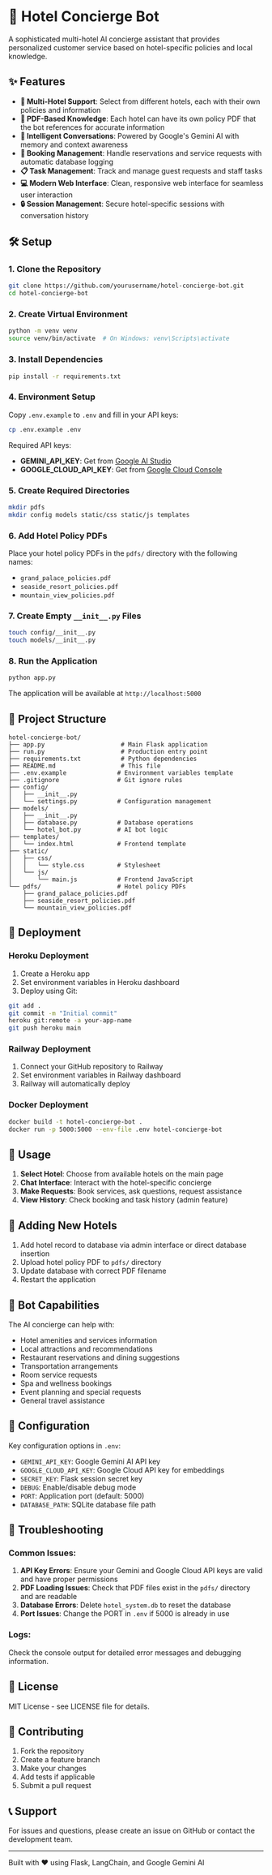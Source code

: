 # 🏨 Hotel Concierge Bot

A sophisticated multi-hotel AI concierge assistant that provides personalized customer service based on hotel-specific policies and local knowledge.

## ✨ Features

- **🏨 Multi-Hotel Support**: Select from different hotels, each with their own policies and information
- **📄 PDF-Based Knowledge**: Each hotel can have its own policy PDF that the bot references for accurate information
- **🤖 Intelligent Conversations**: Powered by Google's Gemini AI with memory and context awareness
- **📅 Booking Management**: Handle reservations and service requests with automatic database logging
- **📋 Task Management**: Track and manage guest requests and staff tasks
- **💻 Modern Web Interface**: Clean, responsive web interface for seamless user interaction
- **🔒 Session Management**: Secure hotel-specific sessions with conversation history

## 🛠️ Setup

### 1. Clone the Repository
```bash
git clone https://github.com/yourusername/hotel-concierge-bot.git
cd hotel-concierge-bot
```

### 2. Create Virtual Environment
```bash
python -m venv venv
source venv/bin/activate  # On Windows: venv\Scripts\activate
```

### 3. Install Dependencies
```bash
pip install -r requirements.txt
```

### 4. Environment Setup
Copy `.env.example` to `.env` and fill in your API keys:
```bash
cp .env.example .env
```

Required API keys:
- **GEMINI_API_KEY**: Get from [Google AI Studio](https://ai.google.dev/)
- **GOOGLE_CLOUD_API_KEY**: Get from [Google Cloud Console](https://console.cloud.google.com/)

### 5. Create Required Directories
```bash
mkdir pdfs
mkdir config models static/css static/js templates
```

### 6. Add Hotel Policy PDFs
Place your hotel policy PDFs in the `pdfs/` directory with the following names:
- `grand_palace_policies.pdf`
- `seaside_resort_policies.pdf`
- `mountain_view_policies.pdf`

### 7. Create Empty `__init__.py` Files
```bash
touch config/__init__.py
touch models/__init__.py
```

### 8. Run the Application
```bash
python app.py
```

The application will be available at `http://localhost:5000`

## 📁 Project Structure

```
hotel-concierge-bot/
├── app.py                     # Main Flask application
├── run.py                     # Production entry point
├── requirements.txt           # Python dependencies
├── README.md                  # This file
├── .env.example              # Environment variables template
├── .gitignore                # Git ignore rules
├── config/
│   ├── __init__.py
│   └── settings.py           # Configuration management
├── models/
│   ├── __init__.py
│   ├── database.py           # Database operations
│   └── hotel_bot.py          # AI bot logic
├── templates/
│   └── index.html            # Frontend template
├── static/
│   ├── css/
│   │   └── style.css         # Stylesheet
│   └── js/
│       └── main.js           # Frontend JavaScript
└── pdfs/                     # Hotel policy PDFs
    ├── grand_palace_policies.pdf
    ├── seaside_resort_policies.pdf
    └── mountain_view_policies.pdf
```

## 🚀 Deployment

### Heroku Deployment
1. Create a Heroku app
2. Set environment variables in Heroku dashboard
3. Deploy using Git:
```bash
git add .
git commit -m "Initial commit"
heroku git:remote -a your-app-name
git push heroku main
```

### Railway Deployment
1. Connect your GitHub repository to Railway
2. Set environment variables in Railway dashboard
3. Railway will automatically deploy

### Docker Deployment
```bash
docker build -t hotel-concierge-bot .
docker run -p 5000:5000 --env-file .env hotel-concierge-bot
```

## 📖 Usage

1. **Select Hotel**: Choose from available hotels on the main page
2. **Chat Interface**: Interact with the hotel-specific concierge
3. **Make Requests**: Book services, ask questions, request assistance
4. **View History**: Check booking and task history (admin feature)

## 🏨 Adding New Hotels

1. Add hotel record to database via admin interface or direct database insertion
2. Upload hotel policy PDF to `pdfs/` directory
3. Update database with correct PDF filename
4. Restart the application

## 🤖 Bot Capabilities

The AI concierge can help with:
- Hotel amenities and services information
- Local attractions and recommendations
- Restaurant reservations and dining suggestions
- Transportation arrangements
- Room service requests
- Spa and wellness bookings
- Event planning and special requests
- General travel assistance

## 🔧 Configuration

Key configuration options in `.env`:
- `GEMINI_API_KEY`: Google Gemini AI API key
- `GOOGLE_CLOUD_API_KEY`: Google Cloud API key for embeddings
- `SECRET_KEY`: Flask session secret key
- `DEBUG`: Enable/disable debug mode
- `PORT`: Application port (default: 5000)
- `DATABASE_PATH`: SQLite database file path

## 🐛 Troubleshooting

### Common Issues:
1. **API Key Errors**: Ensure your Gemini and Google Cloud API keys are valid and have proper permissions
2. **PDF Loading Issues**: Check that PDF files exist in the `pdfs/` directory and are readable
3. **Database Errors**: Delete `hotel_system.db` to reset the database
4. **Port Issues**: Change the PORT in `.env` if 5000 is already in use

### Logs:
Check the console output for detailed error messages and debugging information.

## 📝 License

MIT License - see LICENSE file for details.

## 🤝 Contributing

1. Fork the repository
2. Create a feature branch
3. Make your changes
4. Add tests if applicable
5. Submit a pull request

## 📞 Support

For issues and questions, please create an issue on GitHub or contact the development team.

---

Built with ❤️ using Flask, LangChain, and Google Gemini AI